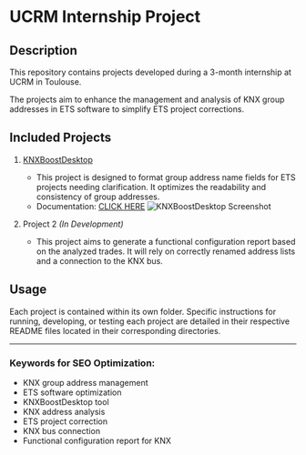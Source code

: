 # UCRM Internship Project

## Description
This repository contains projects developed during a 3-month internship at UCRM in Toulouse.

The projects aim to enhance the management and analysis of KNX group addresses in ETS software to simplify ETS project corrections.

## Included Projects
1. [KNXBoostDesktop](KNXBoostDesktop)
   * This project is designed to format group address name fields for ETS projects needing clarification. It optimizes the readability and consistency of group addresses.
   * Documentation: [CLICK HERE](docs/README.md)
   ![KNXBoostDesktop Screenshot](https://github.com/user-attachments/assets/dc2a7e8b-9aee-4197-9d00-0b5067983585)

2. Project 2 _(In Development)_
   * This project aims to generate a functional configuration report based on the analyzed trades. It will rely on correctly renamed address lists and a connection to the KNX bus.

## Usage

Each project is contained within its own folder. Specific instructions for running, developing, or testing each project are detailed in their respective README files located in their corresponding directories.

---

### Keywords for SEO Optimization:
- KNX group address management
- ETS software optimization
- KNXBoostDesktop tool
- KNX address analysis
- ETS project correction
- KNX bus connection
- Functional configuration report for KNX
